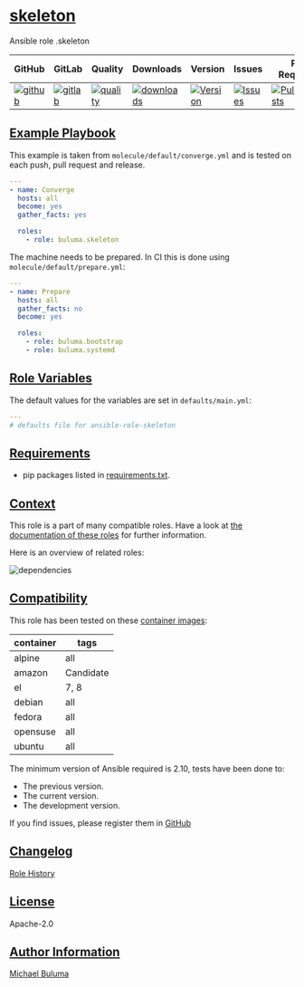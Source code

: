 # [skeleton](#skeleton)

Ansible role .skeleton

|GitHub|GitLab|Quality|Downloads|Version|Issues|Pull Requests|
|------|------|-------|---------|-------|------|-------------|
|[![github](https://github.com/buluma/ansible-role-skeleton/workflows/Ansible%20Molecule/badge.svg)](https://github.com/buluma/ansible-role-skeleton/actions)|[![gitlab](https://gitlab.com/buluma/ansible-role-skeleton/badges/master/pipeline.svg)](https://gitlab.com/buluma/ansible-role-skeleton)|[![quality](https://img.shields.io/ansible/quality/)](https://galaxy.ansible.com/buluma/skeleton)|[![downloads](https://img.shields.io/ansible/role/d/)](https://galaxy.ansible.com/buluma/skeleton)|[![Version](https://img.shields.io/github/release/buluma/ansible-role-skeleton.svg)](https://github.com/buluma/ansible-role-skeleton/releases/)|[![Issues](https://img.shields.io/github/issues/buluma/ansible-role-skeleton.svg)](https://github.com/buluma/ansible-role-skeleton/issues/)|[![PullRequests](https://img.shields.io/github/issues-pr-closed-raw/buluma/ansible-role-skeleton.svg)](https://github.com/buluma/ansible-role-skeleton/pulls/)|

## [Example Playbook](#example-playbook)

This example is taken from `molecule/default/converge.yml` and is tested on each push, pull request and release.
```yaml
---
- name: Converge
  hosts: all
  become: yes
  gather_facts: yes

  roles:
    - role: buluma.skeleton
```

The machine needs to be prepared. In CI this is done using `molecule/default/prepare.yml`:
```yaml
---
- name: Prepare
  hosts: all
  gather_facts: no
  become: yes

  roles:
    - role: buluma.bootstrap
    - role: buluma.systemd
```


## [Role Variables](#role-variables)

The default values for the variables are set in `defaults/main.yml`:
```yaml
---
# defaults file for ansible-role-skeleton
```

## [Requirements](#requirements)

- pip packages listed in [requirements.txt](https://github.com/buluma/ansible-role-skeleton/blob/main/requirements.txt).


## [Context](#context)

This role is a part of many compatible roles. Have a look at [the documentation of these roles](https://buluma.co.ke/) for further information.

Here is an overview of related roles:

![dependencies](https://raw.githubusercontent.com/buluma/ansible-role-skeleton/png/requirements.png "Dependencies")

## [Compatibility](#compatibility)

This role has been tested on these [container images](https://hub.docker.com/u/buluma):

|container|tags|
|---------|----|
|alpine|all|
|amazon|Candidate|
|el|7, 8|
|debian|all|
|fedora|all|
|opensuse|all|
|ubuntu|all|

The minimum version of Ansible required is 2.10, tests have been done to:

- The previous version.
- The current version.
- The development version.



If you find issues, please register them in [GitHub](https://github.com/buluma/ansible-role-skeleton/issues)

## [Changelog](#changelog)

[Role History](https://github.com/buluma/ansible-role-skeleton/blob/master/CHANGELOG.md)

## [License](#license)

Apache-2.0

## [Author Information](#author-information)

[Michael Buluma](https://buluma.github.io/)
